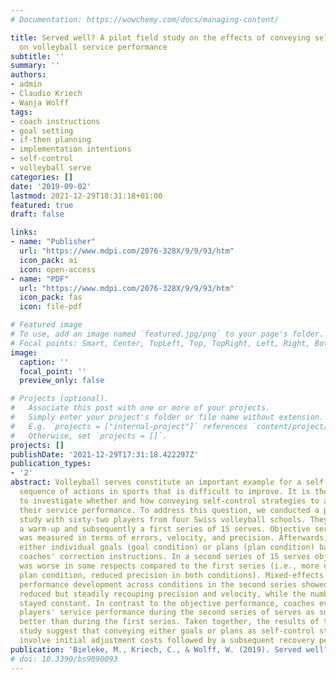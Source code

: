 ```yaml
---
# Documentation: https://wowchemy.com/docs/managing-content/

title: Served well? A pilot field study on the effects of conveying self-control strategies
  on volleyball service performance
subtitle: ''
summary: ''
authors:
- admin
- Claudio Kriech
- Wanja Wolff
tags:
- coach instructions
- goal setting
- if-then planning
- implementation intentions
- self-control
- volleyball serve
categories: []
date: '2019-09-02'
lastmod: 2021-12-29T18:31:18+01:00
featured: true
draft: false

links:
- name: "Publisher"
  url: "https://www.mdpi.com/2076-328X/9/9/93/htm"
  icon_pack: ai
  icon: open-access
- name: "PDF"
  url: "https://www.mdpi.com/2076-328X/9/9/93/htm"
  icon_pack: fas
  icon: file-pdf

# Featured image
# To use, add an image named `featured.jpg/png` to your page's folder.
# Focal points: Smart, Center, TopLeft, Top, TopRight, Left, Right, BottomLeft, Bottom, BottomRight.
image:
  caption: ''
  focal_point: ''
  preview_only: false

# Projects (optional).
#   Associate this post with one or more of your projects.
#   Simply enter your project's folder or file name without extension.
#   E.g. `projects = ["internal-project"]` references `content/project/deep-learning/index.md`.
#   Otherwise, set `projects = []`.
projects: []
publishDate: '2021-12-29T17:31:18.422297Z'
publication_types:
- '2'
abstract: Volleyball serves constitute an important example for a self-controlled
  sequence of actions in sports that is difficult to improve. It is therefore paramount
  to investigate whether and how conveying self-control strategies to athletes affects
  their service performance. To address this question, we conducted a pilot field
  study with sixty-two players from four Swiss volleyball schools. They performed
  a warm-up and subsequently a first series of 15 serves. Objective service performance
  was measured in terms of errors, velocity, and precision. Afterwards, players formulated
  either individual goals (goal condition) or plans (plan condition) based on their
  coaches' correction instructions. In a second series of 15 serves objective performance
  was worse in some respects compared to the first series (i.e., more errors in the
  plan condition, reduced precision in both conditions). Mixed-effects analyses of
  performance development across conditions in the second series showed initially
  reduced but steadily recouping precision and velocity, while the number of errors
  stayed constant. In contrast to the objective performance, coaches evaluated their
  players' service performance during the second series of serves as substantially
  better than during the first series. Taken together, the results of this pilot field
  study suggest that conveying either goals or plans as self-control strategies may
  involve initial adjustment costs followed by a subsequent recovery period.
publication: 'Bieleke, M., Kriech, C., & Wolff, W. (2019). Served well? A pilot field study on the effects of conveying self-control strategies on volleyball service performance. *Behavioral Sciences*, *9*(9). https://doi.org/10.3390/bs9090093'
# doi: 10.3390/bs9090093
---
```

